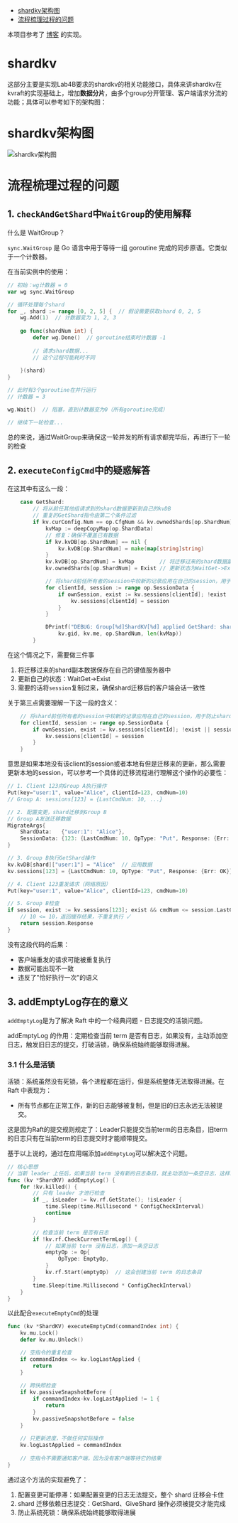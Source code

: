 - [shardkv架构图](#shardkv架构图)
- [流程梳理过程的问题](#流程梳理过程的问题)


本项目参考了 [博客](https://blog.csdn.net/qq_43460956/article/details/134885751#42_shardmaster_352) 的实现。



# shardkv

这部分主要是实现Lab4B要求的shardkv的相关功能接口，具体来讲shardkv在kvraft的实现基础上，增加**数据分片**，由多个group分开管理、客户端请求分流的功能；具体可以参考如下的架构图：

# shardkv架构图

![shardkv架构图](shardkv架构图.png "本地图片示例")


# 流程梳理过程的问题

## 1. `checkAndGetShard`中`WaitGroup`的使用解释

什么是 WaitGroup？

`sync.WaitGroup` 是 Go 语言中用于等待一组 goroutine 完成的同步原语。它类似于一个计数器。

在当前实例中的使用：
```go
// 初始：wg计数器 = 0
var wg sync.WaitGroup

// 循环处理每个shard
for _, shard := range [0, 2, 5] {  // 假设需要获取shard 0, 2, 5
    wg.Add(1)  // 计数器变为 1, 2, 3
    
    go func(shardNum int) {
        defer wg.Done()  // goroutine结束时计数器 -1
        
        // 请求shard数据...
        // 这个过程可能耗时不同
        
    }(shard)
}

// 此时有3个goroutine在并行运行
// 计数器 = 3

wg.Wait()  // 阻塞，直到计数器变为0（所有goroutine完成）

// 继续下一轮检查...
```

总的来说，通过WaitGroup来确保这一轮并发的所有请求都完毕后，再进行下一轮的检查


## 2. `executeConfigCmd`中的疑惑解答

在这其中有这么一段：

```go
	case GetShard:
		// 将从前任其他组请求到的shard数据更新到自己的kvDB
		// 重复的GetShard指令由第二个条件过滤
		if kv.curConfig.Num == op.CfgNum && kv.ownedShards[op.ShardNum] == WaitGet {
			kvMap := deepCopyMap(op.ShardData)
			// 修复：确保不覆盖已有数据
			if kv.kvDB[op.ShardNum] == nil {
				kv.kvDB[op.ShardNum] = make(map[string]string)
			}
			kv.kvDB[op.ShardNum] = kvMap        // 将迁移过来的shard数据副本保存在自己的键值服务器中
			kv.ownedShards[op.ShardNum] = Exist // 更新状态为WaitGet->Exist

			// 将shard前任所有者的session中较新的记录应用在自己的session，用于防止shard迁移后重复执行某指令带来结果错误
			for clientId, session := range op.SessionData {
				if ownSession, exist := kv.sessions[clientId]; !exist || session.LastCmdNum > ownSession.LastCmdNum {
					kv.sessions[clientId] = session
				}
			}

			DPrintf("DEBUG: Group[%d]ShardKV[%d] applied GetShard: shard=%d, keys=%d",
				kv.gid, kv.me, op.ShardNum, len(kvMap))
		}
```

在这个情况之下，需要做三件事
1. 将迁移过来的shard副本数据保存在自己的键值服务器中
2. 更新自己的状态：WaitGet->Exist
3. 需要的话将`session`复制过来，确保shard迁移后的客户端会话一致性

关于第三点需要理解一下这一段的含义：

```go
    // 将shard前任所有者的session中较新的记录应用在自己的session，用于防止shard迁移后重复执行某指令带来结果错误
    for clientId, session := range op.SessionData {
        if ownSession, exist := kv.sessions[clientId]; !exist || session.LastCmdNum > ownSession.LastCmdNum {
            kv.sessions[clientId] = session
        }
    }
```

意思是如果本地没有该client的session或者本地有但是迁移来的更新，那么需要更新本地的session，可以参考一个具体的迁移流程进行理解这个操作的必要性：

```go
// 1. Client 123向Group A执行操作
Put(key="user:1", value="Alice", clientId=123, cmdNum=10)
// Group A: sessions[123] = {LastCmdNum: 10, ...}

// 2. 配置变更，shard迁移到Group B
// Group A发送迁移数据
MigrateArgs{
    ShardData:   {"user:1": "Alice"},
    SessionData: {123: {LastCmdNum: 10, OpType: "Put", Response: {Err: OK}}}
}

// 3. Group B执行GetShard操作
kv.kvDB[shard]["user:1"] = "Alice"  // 应用数据
kv.sessions[123] = {LastCmdNum: 10, OpType: "Put", Response: {Err: OK}}  // 应用session

// 4. Client 123重发请求（网络原因）
Put(key="user:1", value="Alice", clientId=123, cmdNum=10)

// 5. Group B检查
if session, exist := kv.sessions[123]; exist && cmdNum <= session.LastCmdNum {
    // 10 <= 10，返回缓存结果，不重复执行 ✓
    return session.Response
}
```

没有这段代码的后果：
- 客户端重发的请求可能被重复执行
- 数据可能出现不一致
- 违反了"恰好执行一次"的语义

## 3. addEmptyLog存在的意义

`addEmptyLog`是为了解决 Raft 中的一个经典问题 - 日志提交的活锁问题。

addEmptyLog 的作用：定期检查当前 term 是否有日志，如果没有，主动添加空日志，触发旧日志的提交，打破活锁，确保系统始终能够取得进展。

### 3.1 什么是活锁
活锁：系统虽然没有死锁，各个进程都在运行，但是系统整体无法取得进展。在 Raft 中表现为：

- 所有节点都在正常工作，新的日志能够被复制，但是旧的日志永远无法被提交。

这是因为Raft的提交规则规定了：Leader只能提交当前term的日志条目，旧term的日志只有在当前term的日志提交时才能顺带提交。

基于以上说的，通过在应用端添加`addEmptyLog`可以解决这个问题。

```go
// 核心思想
// 当新 leader 上任后，如果当前 term 没有新的日志条目，就主动添加一条空日志，这样就能触发旧日志的提交。
func (kv *ShardKV) addEmptyLog() {
    for !kv.killed() {
        // 只有 leader 才进行检查
        if _, isLeader := kv.rf.GetState(); !isLeader {
            time.Sleep(time.Millisecond * ConfigCheckInterval)
            continue
        }

        // 检查当前 term 是否有日志
        if !kv.rf.CheckCurrentTermLog() {
            // 如果当前 term 没有日志，添加一条空日志
            emptyOp := Op{
                OpType: EmptyOp,
            }
            kv.rf.Start(emptyOp)  // 这会创建当前 term 的日志条目
        }
        time.Sleep(time.Millisecond * ConfigCheckInterval)
    }
}
```

以此配合`executeEmptyCmd`的处理

```go
func (kv *ShardKV) executeEmptyCmd(commandIndex int) {
    kv.mu.Lock()
    defer kv.mu.Unlock()

    // 空指令的重复检查
    if commandIndex <= kv.logLastApplied {
        return
    }
    
    // 跨快照检查
    if kv.passiveSnapshotBefore {
        if commandIndex-kv.logLastApplied != 1 {
            return
        }
        kv.passiveSnapshotBefore = false
    }
    
    // 只更新进度，不做任何实际操作
    kv.logLastApplied = commandIndex
    
    // 空指令不需要通知客户端，因为没有客户端等待它的结果
}
```

通过这个方法的实现避免了：
1. 配置变更可能停滞：如果配置变更的日志无法提交，整个 shard 迁移会卡住
2. shard 迁移依赖日志提交：GetShard、GiveShard 操作必须被提交才能完成
3. 防止系统死锁：确保系统始终能够取得进展